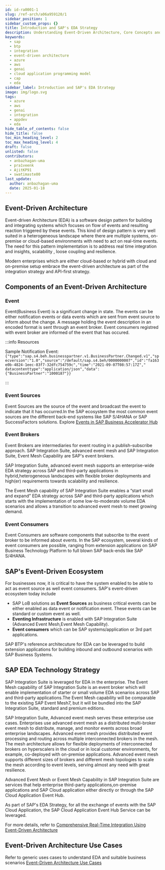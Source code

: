 ```yaml
---
id: id-ra0001-1
slug: /ref-arch/a06a959120/1
sidebar_position: 1
sidebar_custom_props: {}
title: Introduction and SAP's EDA Strategy
description: Understanding Event-Driven Architecture, Core Concepts and Building Blocks.
keywords:
  - sap
  - btp
  - integration
  - event-driven architecture
  - azure 
  - aws 
  - genai
  - cloud application programming model
  - cap
  - eda
sidebar_label: Introduction and SAP's EDA Strategy
image: img/logo.svg
tags:
  - azure
  - aws
  - genai
  - integration
  - appdev
  - eda
hide_table_of_contents: false
hide_title: false
toc_min_heading_level: 2
toc_max_heading_level: 4
draft: false
unlisted: false
contributors:
  - anbazhagan-uma
  - pra1veenk
  - AjitKP91
  - swatimaste00 
last_update:
  author: anbazhagan-uma
  date: 2025-01-18
---
```


## Event-Driven Architecture

Event-driven Architecture (EDA) is a software design pattern for building and integrating systems which focuses on flow of events and resulting reaction triggered by these events. This kind of design pattern is very well suited in a heterogeneous landscape where there are multiple systems, on-premise or cloud-based environments with need to act on real-time events. The need for this pattern implementation is to address real time integration and insights, scalability , loose coupling and resilience.

Modern enterprises which are either cloud-based or hybrid with cloud and on-premise setup embrace the event-driven architecture as part of the integration strategy and API-first strategy. 

## Components of an Event-Driven Architecture

### Event
Event(Business Event) is a significant change in state. The events can be either notification events or data events which are sent from event source to inform about the change. A message holding the event description in an encoded format is sent through an event broker. Event consumers registred with event broker are informed of the event that has occured.

:::info Resources

Sample Notification Event: 
```{"type":"sap.s4.beh.businesspartner.v1.BusinessPartner.Changed.v1","specversion":"1.0","source":"/default/sap.s4.beh/0000000007","id":"fa163e0b-4824-1eec-83f7-32dfc754759c","time":"2021-09-07T08:57:17Z"," datacontenttype":"application/json","data":{"BusinessPartner":"1000187"}}```

:::

### Event Sources
Event Sources are the source of the event and broadcast the event to indicate that it has occurred.In the SAP ecosystem the most common event sources are the different back-end systems like SAP S/4HANA or SAP SuccessFactors solutions.
Explore [Events in SAP Business Accelerator Hub](https://api.sap.com/content-type/Events/events/events)

### Event Brokers
Event Brokers are intermediaries for event routing in a publish-subscribe approach. SAP Integration Suite, advanced event mesh and SAP Integration Suite, Event Mesh Capability are SAP's event brokers.

SAP Integration Suite, advanced event mesh supports an enterprise-wide EDA strategy across SAP and third-party applications in hybrid,heterogeneous landscapes with flexible broker deployments and high(er) requirements towards scalability and resilience.

The Event Mesh capability of SAP Integration Suite enables a “start small and expand” EDA strategy across SAP and third-party applications which starts with the implementation of some low-to-moderate volume EDA scenarios and allows a transition to advanced event mesh to meet growing demand.

### Event Consumers
Event Consumers are software components that subscribe to the event broker to be informed about events. In the SAP ecosystem, several kinds of event consumers are possible, ranging from extension applications on SAP Business Technology Platform to full blown SAP back-ends like SAP S/4HANA.

## SAP's Event-Driven Ecosystem

For businesses now, it is critical to have the system enabled to be able to act as event source as well event consumers. SAP's event-driven ecosystem today include 
- SAP LoB solutions as **Event Sources** as business critical events can be either enabled as data event or notification event. These events can be standard or custom event as well. 
- **Eventing Infrastructure** is enabled with SAP Integration Suite (Advanced Event Mesh,Event Mesh Capability).
- **Event consumers** which can be SAP systems/application or 3rd part applications.

SAP BTP's reference architecuture for EDA can be leveraged to build extension applications for building inbound and outbound scenarios with SAP Business Systems.

## SAP EDA Technology Strategy

SAP Integration Suite is leveraged for EDA in the enterprise. The Event Mesh capability of SAP Integration Suite is an event broker which will enable implementation of starter or small volume EDA scenarios across SAP and third-party applications.The Event Mesh capability will be comparable to the existing SAP Event Mesh7, but it will be bundled into the SAP Integration Suite, standard and premium editions.

SAP Integration Suite, Advanced event mesh serves these enterprise use cases. Enterprises use advanced event mesh as a distributed multi-broker event mesh to distribute, manage, and monitor events across broad enterprise landscapes. Advanced event mesh provides distributed event processing and routing across multiple interconnected brokers in the mesh. The mesh architecture allows for flexible deployments of interconnected brokers on hyperscalers in the cloud or in local customer environments, for example, co-deployed with on-premise applications. Advanced event mesh supports different sizes of brokers and different mesh topologies to scale the mesh according to event levels, serving almost any need with great resilience.

Advanced Event Mesh or Event Mesh Capability in SAP Integration Suite are services that help enterprise third-party applications,on-premise applications and SAP Cloud application either directly or through the SAP Cloud Application Event Hub.

As part of SAP's EDA Strategy, for all the exchange of events with the SAP Cloud Application, the SAP Cloud Application Event Hub Service can be leveraged. 

For more details, refer to [Comprehensive Real-Time Integration Using Event-Driven Architecture](https://www.sap.com/documents/2024/10/f41de944-dc7e-0010-bca6-c68f7e60039b.html)

## Event-Driven Architecture Use Cases

Refer to generic uses cases to understand EDA and suitable business scenarios
[Event-Driven Architecture Use Cases](https://learning.sap.com/learning-journeys/discovering-event-driven-integration-with-sap-integration-suite-advanced-event-mesh/presenting-event-driven-architecture-use-cases_babe31d3-d20d-4370-8f02-2f277f8033d5)
